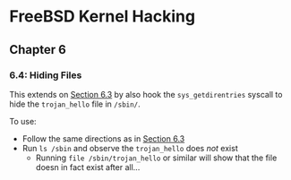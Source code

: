 # FreeBSD Kernel Hacking

## Chapter 6

### 6.4: Hiding Files

This extends on [Section 6.3](../6.3_execution_redirection) by also hook the `sys_getdirentries` syscall to hide the `trojan_hello` file in `/sbin/`.

To use:
* Follow the same directions as in [Section 6.3](../6.3_execution_redirection)
* Run `ls /sbin` and observe the `trojan_hello` does *not* exist
  * Running `file /sbin/trojan_hello` or similar will show that the file doesn in fact exist after all...
